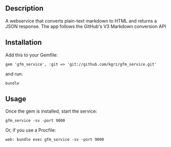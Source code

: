 ## Description

A webservice that converts plain-text markdown to HTML and returns a JSON response.
 The app follows the GitHub's V3 Markdown conversion API


## Installation

Add this to your Gemfile:

    gem 'gfm_service', :git => 'git://github.com/kgrz/gfm_service.git'

and run:

    bundle


## Usage

Once the gem is installed, start the service:

    gfm_service -sv -port 9000

Or, if you use a Procfile:

    web: bundle exec gfm_service -sv -port 9000
